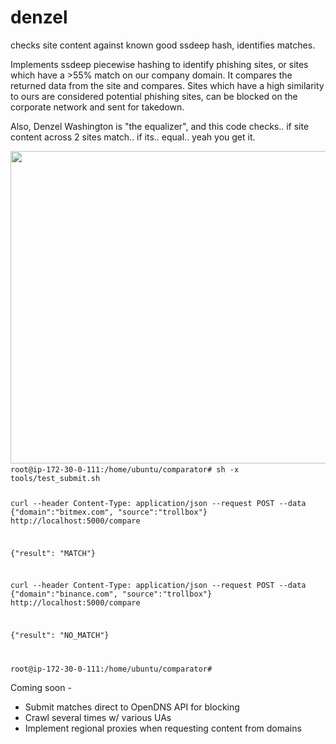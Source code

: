 # denzel
checks site content against known good ssdeep hash, identifies matches.

Implements ssdeep piecewise hashing to identify phishing sites, or sites which have a >55% match on our company domain. It compares the returned data from the site and compares. Sites which have a high similarity to ours are considered potential phishing sites, can be blocked on the corporate network and sent for takedown.

Also, Denzel Washington is "the equalizer", and this code checks.. if site content across 2 sites match.. if its.. equal.. yeah you get it.


<img src="https://github.com/cmc/denzel/blob/master/images/denzel.jpg" width="1000" height="500">

<code>
root@ip-172-30-0-111:/home/ubuntu/comparator# sh -x tools/test_submit.sh

curl --header Content-Type: application/json --request POST --data {"domain":"bitmex.com", "source":"trollbox"} http://localhost:5000/compare
  
{"result": "MATCH"}
  
curl --header Content-Type: application/json --request POST --data {"domain":"binance.com", "source":"trollbox"} http://localhost:5000/compare

{"result": "NO_MATCH"}

root@ip-172-30-0-111:/home/ubuntu/comparator#
</code>

Coming soon - 

  - Submit matches direct to OpenDNS API for blocking
  - Crawl several times w/ various UAs
  - Implement regional proxies when requesting content from domains
